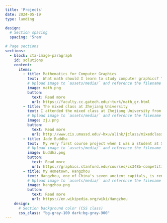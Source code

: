 ```yaml
---
title: 'Projects'
date: 2024-05-19
type: landing

design:
  # Section spacing
  spacing: '5rem'

# Page sections
sections:
  - block: cta-image-paragraph
    id: solutions
    content:
      items:
        - title: Mathematics for Computer Graphics
          text:  What math should I learn to study computer graphics? This is perhaps the most common question that students ask about computer graphics. My Ph.D. advisor [Greg Turk](https://faculty.cc.gatech.edu/~turk/) wrote an article on this topic.
          # Upload image to `assets/media/` and reference the filename here
          image: math.png
          button:
            text: Read more
            url: https://faculty.cc.gatech.edu/~turk/math_gr.html
        - title: The mixed class at Zhejiang University
          text: I attended the mixed class at Zhejiang University from 1998 to 2002. The idea behind the mixed class is to create an interdisciplinary environment by bringing together students with art, science, and engineering backgrounds into the same class.
          # Upload image to `assets/media/` and reference the filename here
          image: zju.png
          button:
            text: Read more
            url: http://www.cis.umassd.edu/~hxu/alink/jclass/mixedclass.html
        - title: Jade Buddha
          text:  My very first course project when I was a student at Stanford. I was intrigued with photorealistic rendering back then.  The course work page is still alive after 20+ years.
          # Upload image to `assets/media/` and reference the filename here
          image: buddha.png
          button:
            text: Read more
            url: https://graphics.stanford.edu/courses/cs348b-competition/cs348b-03
        - title: My Hometown, Hangzhou
          text: Hangzhou, one of China's seven ancient capitals, is renowned for its tea, silk, temples, fine arts, and, above all, [West Lake](https://en.wikipedia.org/wiki/West_Lake). Since 2011, West Lake has been listed as a [UNESCO World Heritage Site](https://en.wikipedia.org/wiki/World_Heritage_Site) and described as having *influenced garden design in the rest of China as well as Japan and Korea over the centuries* and reflecting *an idealized fusion between humans and nature*.
          # Upload image to `assets/media/` and reference the filename here
          image: hangzhou.png
          button:
            text: Read more
            url: https://en.wikipedia.org/wiki/Hangzhou
    design:
      # Section background color (CSS class)
      css_class: "bg-gray-100 dark:bg-gray-900"
---
```

